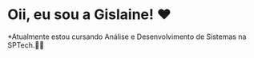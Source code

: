 # Oii, eu sou a Gislaine! :heart:
*Atualmente estou cursando Análise e Desenvolvimento de Sistemas na SPTech.👩‍💻

